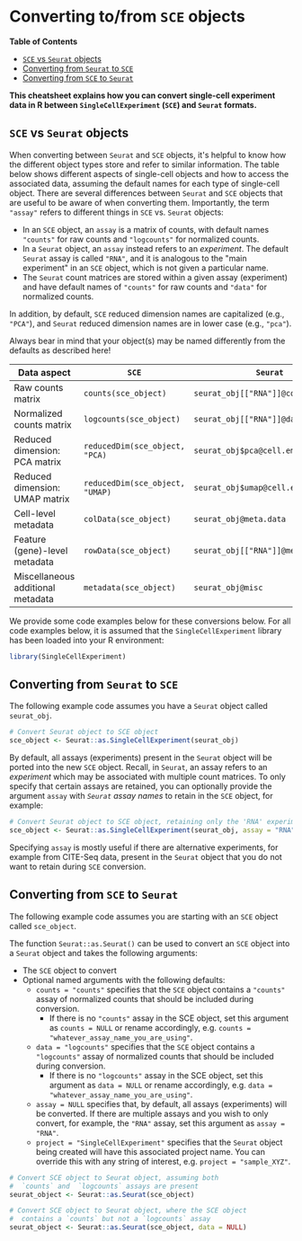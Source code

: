 # Converting to/from `SCE` objects

<!-- START doctoc generated TOC please keep comment here to allow auto update -->
<!-- DON'T EDIT THIS SECTION, INSTEAD RE-RUN doctoc TO UPDATE -->
**Table of Contents**

- [`SCE` vs `Seurat` objects](#sce-vs-seurat-objects)
- [Converting from `Seurat` to `SCE`](#converting-from-seurat-to-sce)
- [Converting from `SCE` to `Seurat`](#converting-from-sce-to-seurat)

<!-- END doctoc generated TOC please keep comment here to allow auto update -->


**This cheatsheet explains how you can convert single-cell experiment data in R between `SingleCellExperiment` (`SCE`) and `Seurat` formats.**


## `SCE` vs `Seurat` objects

When converting between `Seurat` and `SCE` objects, it's helpful to know how the different object types store and refer to similar information.
The table below shows different aspects of single-cell objects and how to access the associated data, assuming the default names for each type of single-cell object.
There are several differences between `Seurat` and `SCE` objects that are useful to be aware of when converting them.
Importantly, the term `"assay"` refers to different things in `SCE` vs. `Seurat` objects:
  - In an `SCE` object, an `assay` is a matrix of counts, with default names `"counts"` for raw counts and `"logcounts"` for normalized counts.
  - In a `Seurat` object, an `assay` instead refers to an _experiment_. The default `Seurat` assay is called `"RNA"`, and it is analogous to the "main experiment" in an `SCE` object, which is not given a particular name.
  - The `Seurat` count matrices are stored within a given assay (experiment) and have default names of `"counts"` for raw counts and `"data"` for normalized counts.

In addition, by default, `SCE` reduced dimension names are capitalized (e.g., `"PCA"`), and `Seurat` reduced dimension names are in lower case (e.g., `"pca"`).

Always bear in mind that your object(s) may be named differently from the defaults as described here!

| Data aspect | `SCE` | `Seurat` |
|------------|---------|---------|
| Raw counts matrix | `counts(sce_object)` | `seurat_obj[["RNA"]]@counts` |
| Normalized counts matrix | `logcounts(sce_object)` | `seurat_obj[["RNA"]]@data` |
| Reduced dimension: PCA matrix | `reducedDim(sce_object, "PCA)` | `seurat_obj$pca@cell.embeddings` |
| Reduced dimension: UMAP matrix | `reducedDim(sce_object, "UMAP)` | `seurat_obj$umap@cell.embeddings` |
| Cell-level metadata | `colData(sce_object)` | `seurat_obj@meta.data` |
| Feature (gene)-level metadata | `rowData(sce_object)` | `seurat_obj[["RNA"]]@meta.features`|
| Miscellaneous additional metadata | `metadata(sce_object)` | `seurat_obj@misc`|

We provide some code examples below for these conversions below.
For all code examples below, it is assumed that the `SingleCellExperiment` library has been loaded into your R environment:

```r
library(SingleCellExperiment)
```


## Converting from `Seurat` to `SCE`

The following example code assumes you have a `Seurat` object called `seurat_obj`.

```r
# Convert Seurat object to SCE object
sce_object <- Seurat::as.SingleCellExperiment(seurat_obj)
```

By default, all assays (experiments) present in the `Seurat` object will be ported into the new `SCE` object.
Recall, in `Seurat`, an assay refers to an _experiment_ which may be associated with multiple count matrices.
To only specify that certain assays are retained, you can optionally provide the argument `assay` with _`Seurat` assay names_ to retain in the `SCE` object, for example:


```r
# Convert Seurat object to SCE object, retaining only the 'RNA' experiment (assay)
sce_object <- Seurat::as.SingleCellExperiment(seurat_obj, assay = "RNA")
```

Specifying `assay` is mostly useful if there are alternative experiments, for example from CITE-Seq data, present in the `Seurat` object that you do not want to retain during `SCE` conversion.

## Converting from `SCE` to `Seurat`

The following example code assumes you are starting with an `SCE` object called `sce_object`.

The function `Seurat::as.Seurat()` can be used to convert an `SCE` object into a `Seurat` object and takes the following arguments:

- The `SCE` object to convert
- Optional named arguments with the following defaults:
  - `counts = "counts"` specifies that the `SCE` object contains a `"counts"` assay of normalized counts that should be included during conversion.
    - If there is no `"counts"` assay in the SCE object, set this argument as `counts = NULL` or rename accordingly, e.g. `counts = "whatever_assay_name_you_are_using"`.
  - `data = "logcounts"` specifies that the `SCE` object contains a `"logcounts"` assay of normalized counts that should be included during conversion.
    - If there is no `"logcounts"` assay in the SCE object, set this argument as `data = NULL` or rename accordingly, e.g. `data = "whatever_assay_name_you_are_using"`.
  - `assay = NULL` specifies that, by default, all assays (experiments) will be converted. If there are multiple assays and you wish to only convert, for example, the `"RNA"` assay, set this argument as `assay = "RNA"`.
  - `project = "SingleCellExperiment"` specifies that the `Seurat` object being created will have this associated project name. You can override this with any string of interest, e.g. `project = "sample_XYZ"`.


```r
# Convert SCE object to Seurat object, assuming both
#  `counts` and  `logcounts` assays are present
seurat_object <- Seurat::as.Seurat(sce_object)

# Convert SCE object to Seurat object, where the SCE object
#  contains a `counts` but not a `logcounts` assay
seurat_object <- Seurat::as.Seurat(sce_object, data = NULL)
```
